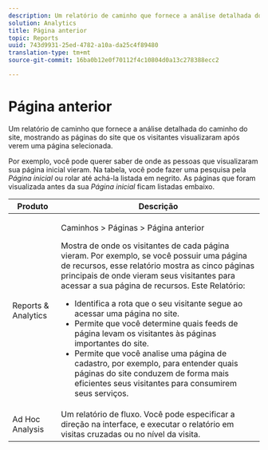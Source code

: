```yaml
---
description: Um relatório de caminho que fornece a análise detalhada do caminho do site, mostrando as páginas do site que os visitantes visualizaram após verem uma página selecionada.
solution: Analytics
title: Página anterior
topic: Reports
uuid: 743d9931-25ed-4782-a10a-da25c4f89480
translation-type: tm+mt
source-git-commit: 16ba0b12e0f70112f4c10804d0a13c278388ecc2

---
```



# Página anterior

Um relatório de caminho que fornece a análise detalhada do caminho do site, mostrando as páginas do site que os visitantes visualizaram após verem uma página selecionada.

Por exemplo, você pode querer saber de onde as pessoas que visualizaram sua página inicial vieram. Na tabela, você pode fazer uma pesquisa pela *Página inicial* ou rolar até achá-la listada em negrito. As páginas que foram visualizada antes da sua *Página inicial* ficam listadas embaixo.

<table id="table_25A2182ACEC94E2190F21B82249577E8"> 
 <thead> 
  <tr> 
   <th colname="col1" class="entry"> Produto </th> 
   <th colname="col2" class="entry"> Descrição </th> 
  </tr> 
 </thead>
 <tbody> 
  <tr> 
   <td colname="col1"> Reports &amp; Analytics </td> 
   <td colname="col2"> <p> <span class="uicontrol"> Caminhos</span> &gt; <span class="uicontrol">Páginas</span> &gt; <span class="uicontrol">Página anterior</span> </p> <p>Mostra de onde os visitantes de cada página vieram. Por exemplo, se você possuir uma página de recursos, esse relatório mostra as cinco páginas principais de onde vieram seus visitantes para acessar a sua página de recursos. Este Relatório: </p> 
    <ul id="ul_940C3FBD466A49CFB0AC56C170997031"> 
     <li id="li_3C27174CC49D4BF7A76227BE1CD44CCC">Identifica a rota que o seu visitante segue ao acessar uma página no site. </li> 
     <li id="li_C2C472CC765C48F8AD97CAE588D8F009">Permite que você determine quais feeds de página levam os visitantes às páginas importantes do site. </li> 
     <li id="li_9BB7E05FF12A4E43A26ABC379DF5061C">Permite que você analise uma página de cadastro, por exemplo, para entender quais páginas do site conduzem de forma mais eficientes seus visitantes para consumirem seus serviços. </li> 
    </ul> </td> 
  </tr> 
  <tr> 
   <td colname="col1"> Ad Hoc Analysis </td> 
   <td colname="col2"> Um relatório de fluxo. Você pode especificar a direção na interface, e executar o relatório em visitas cruzadas ou no nível da visita. </td> 
  </tr> 
 </tbody> 
</table>

